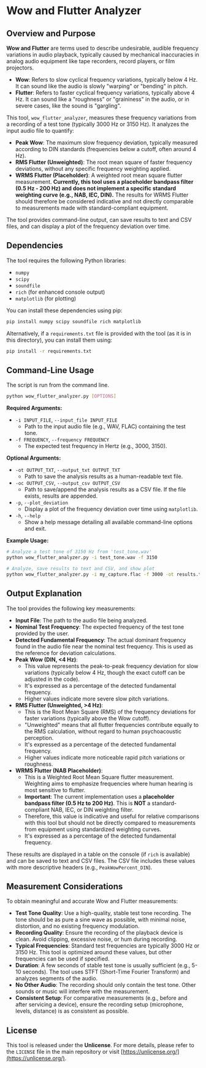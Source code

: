 # Wow and Flutter Analyzer

## Overview and Purpose

**Wow and Flutter** are terms used to describe undesirable, audible frequency variations in audio playback, typically caused by mechanical inaccuracies in analog audio equipment like tape recorders, record players, or film projectors.

*   **Wow**: Refers to slow cyclical frequency variations, typically below 4 Hz. It can sound like the audio is slowly "warping" or "bending" in pitch.
*   **Flutter**: Refers to faster cyclical frequency variations, typically above 4 Hz. It can sound like a "roughness" or "graininess" in the audio, or in severe cases, like the sound is "gargling".

This tool, `wow_flutter_analyzer`, measures these frequency variations from a recording of a test tone (typically 3000 Hz or 3150 Hz). It analyzes the input audio file to quantify:
*   **Peak Wow**: The maximum slow frequency deviation, typically measured according to DIN standards (frequencies below a cutoff, often around 4 Hz).
*   **RMS Flutter (Unweighted)**: The root mean square of faster frequency deviations, without any specific frequency weighting applied.
*   **WRMS Flutter (Placeholder)**: A weighted root mean square flutter measurement. **Currently, this tool uses a placeholder bandpass filter (0.5 Hz - 200 Hz) and does not implement a specific standard weighting curve (e.g., NAB, IEC, DIN).** The results for WRMS Flutter should therefore be considered indicative and not directly comparable to measurements made with standard-compliant equipment.

The tool provides command-line output, can save results to text and CSV files, and can display a plot of the frequency deviation over time.

## Dependencies

The tool requires the following Python libraries:

*   `numpy`
*   `scipy`
*   `soundfile`
*   `rich` (for enhanced console output)
*   `matplotlib` (for plotting)

You can install these dependencies using pip:

```bash
pip install numpy scipy soundfile rich matplotlib
```

Alternatively, if a `requirements.txt` file is provided with the tool (as it is in this directory), you can install them using:

```bash
pip install -r requirements.txt
```

## Command-Line Usage

The script is run from the command line.

```bash
python wow_flutter_analyzer.py [OPTIONS]
```

**Required Arguments:**

*   `-i INPUT_FILE`, `--input_file INPUT_FILE`
    *   Path to the input audio file (e.g., WAV, FLAC) containing the test tone.
*   `-f FREQUENCY`, `--frequency FREQUENCY`
    *   The expected test frequency in Hertz (e.g., 3000, 3150).

**Optional Arguments:**

*   `-ot OUTPUT_TXT`, `--output_txt OUTPUT_TXT`
    *   Path to save the analysis results as a human-readable text file.
*   `-oc OUTPUT_CSV`, `--output_csv OUTPUT_CSV`
    *   Path to save/append the analysis results as a CSV file. If the file exists, results are appended.
*   `-p`, `--plot_deviation`
    *   Display a plot of the frequency deviation over time using `matplotlib`.
*   `-h`, `--help`
    *   Show a help message detailing all available command-line options and exit.

**Example Usage:**

```bash
# Analyze a test tone of 3150 Hz from 'test_tone.wav'
python wow_flutter_analyzer.py -i test_tone.wav -f 3150

# Analyze, save results to text and CSV, and show plot
python wow_flutter_analyzer.py -i my_capture.flac -f 3000 -ot results.txt -oc measurements.csv -p
```

## Output Explanation

The tool provides the following key measurements:

*   **Input File**: The path to the audio file being analyzed.
*   **Nominal Test Frequency**: The expected frequency of the test tone provided by the user.
*   **Detected Fundamental Frequency**: The actual dominant frequency found in the audio file near the nominal test frequency. This is used as the reference for deviation calculations.
*   **Peak Wow (DIN, <4 Hz)**:
    *   This value represents the peak-to-peak frequency deviation for slow variations (typically below 4 Hz, though the exact cutoff can be adjusted in the code).
    *   It's expressed as a percentage of the detected fundamental frequency.
    *   Higher values indicate more severe slow pitch variations.
*   **RMS Flutter (Unweighted, >4 Hz)**:
    *   This is the Root Mean Square (RMS) of the frequency deviations for faster variations (typically above the Wow cutoff).
    *   "Unweighted" means that all flutter frequencies contribute equally to the RMS calculation, without regard to human psychoacoustic perception.
    *   It's expressed as a percentage of the detected fundamental frequency.
    *   Higher values indicate more noticeable rapid pitch variations or roughness.
*   **WRMS Flutter (NAB Placeholder)**:
    *   This is a Weighted Root Mean Square flutter measurement. Weighting aims to emphasize frequencies where human hearing is most sensitive to flutter.
    *   **Important**: The current implementation uses a **placeholder bandpass filter (0.5 Hz to 200 Hz)**. This is **NOT** a standard-compliant NAB, IEC, or DIN weighting filter.
    *   Therefore, this value is indicative and useful for relative comparisons with this tool but should not be directly compared to measurements from equipment using standardized weighting curves.
    *   It's expressed as a percentage of the detected fundamental frequency.

These results are displayed in a table on the console (if `rich` is available) and can be saved to text and CSV files. The CSV file includes these values with more descriptive headers (e.g., `PeakWowPercent_DIN`).

## Measurement Considerations

To obtain meaningful and accurate Wow and Flutter measurements:

*   **Test Tone Quality**: Use a high-quality, stable test tone recording. The tone should be as pure a sine wave as possible, with minimal noise, distortion, and no existing frequency modulation.
*   **Recording Quality**: Ensure the recording of the playback device is clean. Avoid clipping, excessive noise, or hum during recording.
*   **Typical Frequencies**: Standard test frequencies are typically 3000 Hz or 3150 Hz. This tool is optimized around these values, but other frequencies can be used if specified.
*   **Duration**: A few seconds of stable test tone is usually sufficient (e.g., 5-10 seconds). The tool uses STFT (Short-Time Fourier Transform) and analyzes segments of the audio.
*   **No Other Audio**: The recording should only contain the test tone. Other sounds or music will interfere with the measurement.
*   **Consistent Setup**: For comparative measurements (e.g., before and after servicing a device), ensure the recording setup (microphone, levels, distance) is as consistent as possible.

## License

This tool is released under the **Unlicense**. For more details, please refer to the `LICENSE` file in the main repository or visit [https://unlicense.org/](https://unlicense.org/).
